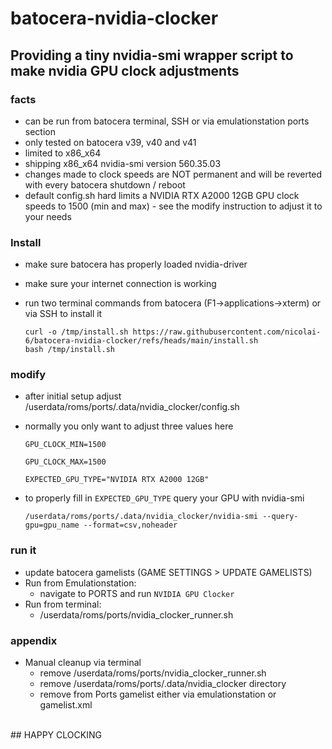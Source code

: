 # batocera-nvidia-clocker

## Providing a tiny nvidia-smi wrapper script to make nvidia GPU clock adjustments
### facts
* can be run from batocera terminal, SSH or via emulationstation ports section
* only tested on batocera v39, v40 and v41
* limited to x86_x64
* shipping x86_x64 nvidia-smi version 560.35.03
* changes made to clock speeds are NOT permanent and will be reverted with every batocera shutdown / reboot
* default config.sh hard limits a NVIDIA RTX A2000 12GB GPU clock speeds to 1500 (min and max) - see the modify instruction to adjust it to your needs

### Install
* make sure batocera has properly loaded nvidia-driver
* make sure your internet connection is working
* run two terminal commands from batocera (F1->applications->xterm) or via SSH to install it

    ```
    curl -o /tmp/install.sh https://raw.githubusercontent.com/nicolai-6/batocera-nvidia-clocker/refs/heads/main/install.sh
    bash /tmp/install.sh
    ```

### modify
* after initial setup adjust /userdata/roms/ports/.data/nvidia_clocker/config.sh
* normally you only want to adjust three values here

    ``` GPU_CLOCK_MIN=1500 ```

    ``` GPU_CLOCK_MAX=1500 ```

    ``` EXPECTED_GPU_TYPE="NVIDIA RTX A2000 12GB" ```

* to properly fill in ``` EXPECTED_GPU_TYPE ``` query your GPU with nvidia-smi

    ```/userdata/roms/ports/.data/nvidia_clocker/nvidia-smi --query-gpu=gpu_name --format=csv,noheader```

### run it
* update batocera gamelists (GAME SETTINGS > UPDATE GAMELISTS)
* Run from Emulationstation:
    * navigate to PORTS and run ``` NVIDIA GPU Clocker ```
* Run from terminal:
    * /userdata/roms/ports/nvidia_clocker_runner.sh

### appendix
* Manual cleanup via terminal
    * remove /userdata/roms/ports/nvidia_clocker_runner.sh
    * remove /userdata/roms/ports/.data/nvidia_clocker directory
    * remove from Ports gamelist either via emulationstation or gamelist.xml

</br>
## HAPPY CLOCKING
